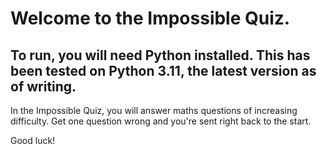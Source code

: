 # Welcome to the Impossible Quiz.

## To run, you will need Python installed. This has been tested on Python 3.11, the latest version as of writing.

In the Impossible Quiz, you will answer maths questions of increasing difficulty. Get one question wrong and you're sent right back to the start.

Good luck!
